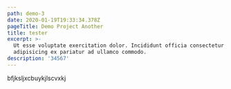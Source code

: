 ```yaml
---
path: demo-3
date: 2020-01-19T19:33:34.378Z
pageTitle: Demo Project Another
title: tester
excerpt: >-
  Ut esse voluptate exercitation dolor. Incididunt officia consectetur
  adipisicing ex pariatur ad ullamco commodo.
description: '34567'
---
```

bfjksljxcbuykjlscvxkj
